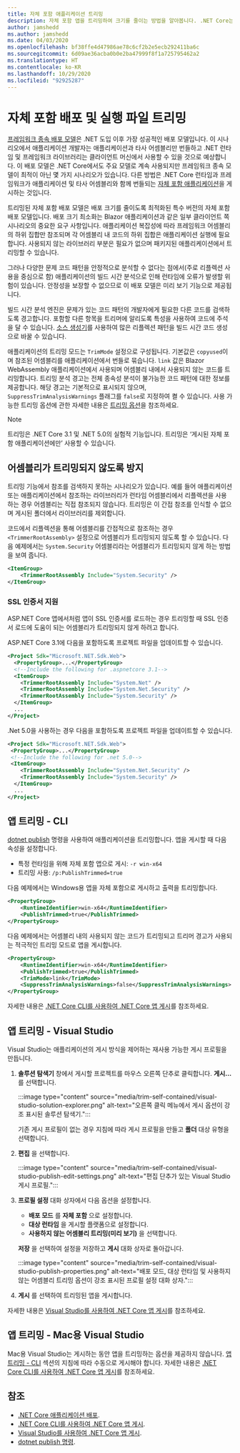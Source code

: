 ```yaml
---
title: 자체 포함 애플리케이션 트리밍
description: 자체 포함 앱을 트리밍하여 크기를 줄이는 방법을 알아봅니다. .NET Core는 게시된 자체 포함 앱과 런타임을 묶고, 일반적으로 필요한 수준보다 더 많은 런타임을 포함합니다.
author: jamshedd
ms.author: jamshedd
ms.date: 04/03/2020
ms.openlocfilehash: bf38ffe4d47986ae78c6cf2b2e5ecb292411ba6c
ms.sourcegitcommit: 6d09ae36acba0b0e2ba47999f8f1a725795462a2
ms.translationtype: HT
ms.contentlocale: ko-KR
ms.lasthandoff: 10/29/2020
ms.locfileid: "92925287"
---
```

# <a name="trim-self-contained-deployments-and-executables"></a>자체 포함 배포 및 실행 파일 트리밍

[프레임워크 종속 배포 모델](index.md#publish-framework-dependent)은 .NET 도입 이후 가장 성공적인 배포 모델입니다. 이 시나리오에서 애플리케이션 개발자는 애플리케이션과 타사 어셈블리만 번들하고 .NET 런타임 및 프레임워크 라이브러리는 클라이언트 머신에서 사용할 수 있을 것으로 예상합니다. 이 배포 모델은 .NET Core에서도 주요 모델로 계속 사용되지만 프레임워크 종속 모델이 최적이 아닌 몇 가지 시나리오가 있습니다. 다른 방법은 .NET Core 런타임과 프레임워크가 애플리케이션 및 타사 어셈블리와 함께 번들되는 [자체 포함 애플리케이션](index.md#publish-self-contained)을 게시하는 것입니다.

트리밍된 자체 포함 배포 모델은 배포 크기를 줄이도록 최적화된 특수 버전의 자체 포함 배포 모델입니다. 배포 크기 최소화는 Blazor 애플리케이션과 같은 일부 클라이언트 쪽 시나리오의 중요한 요구 사항입니다. 애플리케이션 복잡성에 따라 프레임워크 어셈블리의 하위 집합만 참조되며 각 어셈블리 내 코드의 하위 집합은 애플리케이션 실행에 필요합니다. 사용되지 않는 라이브러리 부분은 필요가 없으며 패키지된 애플리케이션에서 트리밍할 수 있습니다.

그러나 다양한 문제 코드 패턴을 안정적으로 분석할 수 없다는 점에서(주로 리플렉션 사용을 중심으로 함) 애플리케이션의 빌드 시간 분석으로 인해 런타임에 오류가 발생할 위험이 있습니다. 안정성을 보장할 수 없으므로 이 배포 모델은 미리 보기 기능으로 제공됩니다.

빌드 시간 분석 엔진은 문제가 있는 코드 패턴의 개발자에게 필요한 다른 코드를 검색하도록 경고합니다. 포함할 다른 항목을 트리머에 알리도록 특성을 사용하여 코드에 주석을 달 수 있습니다. [소스 생성기](https://github.com/dotnet/roslyn/blob/master/docs/features/source-generators.md)를 사용하여 많은 리플렉션 패턴을 빌드 시간 코드 생성으로 바꿀 수 있습니다.

애플리케이션의 트리밍 모드는 `TrimMode` 설정으로 구성됩니다. 기본값은 `copyused`이며 참조된 어셈블리를 애플리케이션에서 번들로 묶습니다. `link` 값은 Blazor WebAssembly 애플리케이션에서 사용되며 어셈블리 내에서 사용되지 않는 코드를 트리밍합니다. 트리밍 분석 경고는 전체 종속성 분석이 불가능한 코드 패턴에 대한 정보를 제공합니다. 해당 경고는 기본적으로 표시되지 않으며, `SuppressTrimAnalysisWarnings` 플래그를 `false`로 지정하여 켤 수 있습니다. 사용 가능한 트리밍 옵션에 관한 자세한 내용은 [트리밍 옵션](trimming-options.md)을 참조하세요.

> [!NOTE]
> 트리밍은 .NET Core 3.1 및 .NET 5.0의 실험적 기능입니다. 트리밍은 ‘게시된 자체 포함 애플리케이션에만’ 사용할 수 있습니다.

## <a name="prevent-assemblies-from-being-trimmed"></a>어셈블리가 트리밍되지 않도록 방지

트리밍 기능에서 참조를 검색하지 못하는 시나리오가 있습니다. 예를 들어 애플리케이션 또는 애플리케이션에서 참조하는 라이브러리가 런타임 어셈블리에서 리플렉션을 사용하는 경우 어셈블리는 직접 참조되지 않습니다. 트리밍은 이 간접 참조를 인식할 수 없으며 게시된 폴더에서 라이브러리를 제외합니다.

코드에서 리플렉션을 통해 어셈블리를 간접적으로 참조하는 경우 `<TrimmerRootAssembly>` 설정으로 어셈블리가 트리밍되지 않도록 할 수 있습니다. 다음 예제에서는 `System.Security` 어셈블리라는 어셈블리가 트리밍되지 않게 하는 방법을 보여 줍니다.

```xml
<ItemGroup>
    <TrimmerRootAssembly Include="System.Security" />
</ItemGroup>
```

### <a name="support-for-ssl-certificates"></a>SSL 인증서 지원

ASP.NET Core 앱에서처럼 앱이 SSL 인증서를 로드하는 경우 트리밍할 때 SSL 인증서 로드에 도움이 되는 어셈블리가 트리밍되지 않게 하려고 합니다.

ASP.NET Core 3.1에 다음을 포함하도록 프로젝트 파일을 업데이트할 수 있습니다.

```xml
<Project Sdk="Microsoft.NET.Sdk.Web">
  <PropertyGroup>...</PropertyGroup>
  <!--Include the following for .aspnetcore 3.1-->
  <ItemGroup>
    <TrimmerRootAssembly Include="System.Net" />
    <TrimmerRootAssembly Include="System.Net.Security" />
    <TrimmerRootAssembly Include="System.Security" />
  </ItemGroup>
  ...
</Project>
```

.Net 5.0을 사용하는 경우 다음을 포함하도록 프로젝트 파일을 업데이트할 수 있습니다.

```xml
<Project Sdk="Microsoft.NET.Sdk.Web">
 <PropertyGroup>...</PropertyGroup>
 <!--Include the following for .net 5.0-->
 <ItemGroup>
    <TrimmerRootAssembly Include="System.Net.Security" />
    <TrimmerRootAssembly Include="System.Security" />
  </ItemGroup>
  ...
</Project>
```

## <a name="trim-your-app---cli"></a>앱 트리밍 - CLI

[dotnet publish](../tools/dotnet-publish.md) 명령을 사용하여 애플리케이션을 트리밍합니다. 앱을 게시할 때 다음 속성을 설정합니다.

- 특정 런타임을 위해 자체 포함 앱으로 게시: `-r win-x64`
- 트리밍 사용: `/p:PublishTrimmed=true`

다음 예제에서는 Windows용 앱을 자체 포함으로 게시하고 출력을 트리밍합니다.

```xml
<PropertyGroup>
    <RuntimeIdentifier>win-x64</RuntimeIdentifier>
    <PublishTrimmed>true</PublishTrimmed>
</PropertyGroup>
```

다음 예제에서는 어셈블리 내의 사용되지 않는 코드가 트리밍되고 트리머 경고가 사용되는 적극적인 트리밍 모드로 앱을 게시합니다.

```xml
<PropertyGroup>
    <RuntimeIdentifier>win-x64</RuntimeIdentifier>
    <PublishTrimmed>true</PublishTrimmed>
    <TrimMode>link</TrimMode>
    <SuppressTrimAnalysisWarnings>false</SuppressTrimAnalysisWarnings>
</PropertyGroup>
```

자세한 내용은 [.NET Core CLI를 사용하여 .NET Core 앱 게시](deploy-with-cli.md)를 참조하세요.

## <a name="trim-your-app---visual-studio"></a>앱 트리밍 - Visual Studio

Visual Studio는 애플리케이션의 게시 방식을 제어하는 재사용 가능한 게시 프로필을 만듭니다.

01. **솔루션 탐색기** 창에서 게시할 프로젝트를 마우스 오른쪽 단추로 클릭합니다. **게시...** 를 선택합니다.

    :::image type="content" source="media/trim-self-contained/visual-studio-solution-explorer.png" alt-text="오른쪽 클릭 메뉴에서 게시 옵션이 강조 표시된 솔루션 탐색기.":::

    기존 게시 프로필이 없는 경우 지침에 따라 게시 프로필을 만들고 **폴더** 대상 유형을 선택합니다.

01. **편집** 을 선택합니다.

    :::image type="content" source="media/trim-self-contained/visual-studio-publish-edit-settings.png" alt-text="편집 단추가 있는 Visual Studio 게시 프로필.":::

01. **프로필 설정** 대화 상자에서 다음 옵션을 설정합니다.

    - **배포 모드** 를 **자체 포함** 으로 설정합니다.
    - **대상 런타임** 을 게시할 플랫폼으로 설정합니다.
    - **사용하지 않는 어셈블리 트리밍(미리 보기)** 을 선택합니다.

    **저장** 을 선택하여 설정을 저장하고 **게시** 대화 상자로 돌아갑니다.

    :::image type="content" source="media/trim-self-contained/visual-studio-publish-properties.png" alt-text="배포 모드, 대상 런타임 및 사용하지 않는 어셈블리 트리밍 옵션이 강조 표시된 프로필 설정 대화 상자.":::

01. **게시** 를 선택하여 트리밍된 앱을 게시합니다.

자세한 내용은 [Visual Studio를 사용하여 .NET Core 앱 게시](deploy-with-vs.md)를 참조하세요.

## <a name="trim-your-app---visual-studio-for-mac"></a>앱 트리밍 - Mac용 Visual Studio

Mac용 Visual Studio는 게시하는 동안 앱을 트리밍하는 옵션을 제공하지 않습니다. [앱 트리밍 - CLI](#trim-your-app---cli) 섹션의 지침에 따라 수동으로 게시해야 합니다. 자세한 내용은 [.NET Core CLI를 사용하여 .NET Core 앱 게시](deploy-with-cli.md)를 참조하세요.

## <a name="see-also"></a>참조

- [.NET Core 애플리케이션 배포](index.md).
- [.NET Core CLI를 사용하여 .NET Core 앱 게시](deploy-with-cli.md).
- [Visual Studio를 사용하여 .NET Core 앱 게시](deploy-with-vs.md).
- [dotnet publish 명령](../tools/dotnet-publish.md).
